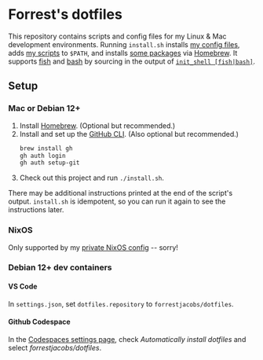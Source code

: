 # Forrest's dotfiles

This repository contains scripts and config files for my Linux & Mac development environments. Running `install.sh` installs [my config files](./config), adds [my scripts](./bin) to `$PATH`, and installs [some packages](./config/homebrew/Brewfile) via [Homebrew](https://brew.sh/). It supports [fish](https://fishshell.com/) and [bash](https://www.gnu.org/software/bash/) by sourcing in the output of [`init_shell [fish|bash]`](./bin/init_shell).

## Setup

### Mac or Debian 12+

1. Install [Homebrew](https://brew.sh/). (Optional but recommended.)
2. Install and set up the [GitHub CLI](https://cli.github.com/). (Also optional but recommended.)
   ```bash
   brew install gh
   gh auth login
   gh auth setup-git
   ```
3. Check out this project and run `./install.sh`.

There may be additional instructions printed at the end of the script's output. `install.sh` is idempotent, so you can run it again to see the instructions later.

### NixOS

Only supported by my [private NixOS config](https://github.com/forrestjacobs/nixos-config) -- sorry!

### Debian 12+ dev containers

#### VS Code

In `settings.json`, set `dotfiles.repository` to `forrestjacobs/dotfiles`.

#### Github Codespace

In the [Codespaces settings page](https://github.com/settings/codespaces), check *Automatically install dotfiles* and select *forrestjacobs/dotfiles*.
